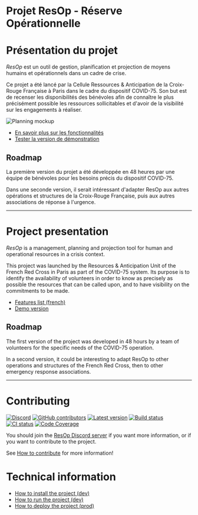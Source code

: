 # Projet ResOp - Réserve Opérationnelle

# Présentation du projet

*ResOp* est un outil de gestion, planification et projection de moyens humains et opérationnels dans un cadre de crise.

Ce projet a été lancé par la Cellule Ressources & Anticipation de la Croix-Rouge Française à Paris dans le cadre du dispositif COVID-75.
Son but est de recenser les disponibilités des bénévoles afin de connaître le plus précisément possible les ressources sollicitables
et d'avoir de la visibilité sur les engagements à réaliser.

![Planning mockup](https://raw.githubusercontent.com/crf-devs/resop/master/docs/img/planning-mockup.png)

- [En savoir plus sur les fonctionnalités](docs/features-fr.md)
- [Tester la version de démonstration](docs/features-fr.md)

## Roadmap

La première version du projet a été développée en 48 heures par une équipe de bénévoles pour les besoins précis du dispositif COVID-75.

Dans une seconde version, il serait intéressant d'adapter ResOp aux autres opérations et structures de la Croix-Rouge Française,
puis aux autres associations de réponse à l'urgence.

-----

# Project presentation

*ResOp* is a management, planning and projection tool for human and operational resources in a crisis context.

This project was launched by the Resources & Anticipation Unit of the French Red Cross in Paris as part of the COVID-75 system.
Its purpose is to identify the availability of volunteers in order to know as precisely as possible the resources that can be called upon,
and to have visibility on the commitments to be made.

- [Features list (french)](docs/features-fr.md)
- [Demo version](docs/features-fr.md)

## Roadmap

The first version of the project was developed in 48 hours by a team of volunteers for the specific needs of the COVID-75 operation.

In a second version, it could be interesting to adapt ResOp to other operations and structures of the French Red Cross,
then to other emergency response associations.

-----

# Contributing

[![Discord](https://discordapp.com/api/guilds/690879735957553152/widget.png)](https://discord.gg/ZyzeSq5)
[![GitHub contributors](https://img.shields.io/github/contributors-anon/crf-devs/resop)](https://github.com/crf-devs/resop/graphs/contributors)
[![Latest version](https://img.shields.io/github/v/tag/crf-devs/resop)](https://github.com/crf-devs/resop/releases)
[![Build status](https://github.com/crf-devs/resop/workflows/build/badge.svg)](https://github.com/crf-devs/resop/actions?query=workflow%3Abuild)
[![CI status](https://github.com/crf-devs/resop/workflows/CI/badge.svg)](https://github.com/crf-devs/resop/actions?query=branch%3Amaster)
[![Code Coverage](https://codecov.io/gh/crf-devs/resop/branch/master/graph/badge.svg)](https://codecov.io/gh/crf-devs/resop)

You should join the [ResOp Discord server](https://discord.gg/ZyzeSq5) if you want more information, or if you want to contribute to the project.

See [How to contribute](docs/CONTRIBUTING.md) for more information!

# Technical information

- [How to install the project (dev)](docs/technical.md)
- [How to run the project (dev)](docs/technical.md#run)
- [How to deploy the project (prod)](docs/technical.md#built-docker-images)
